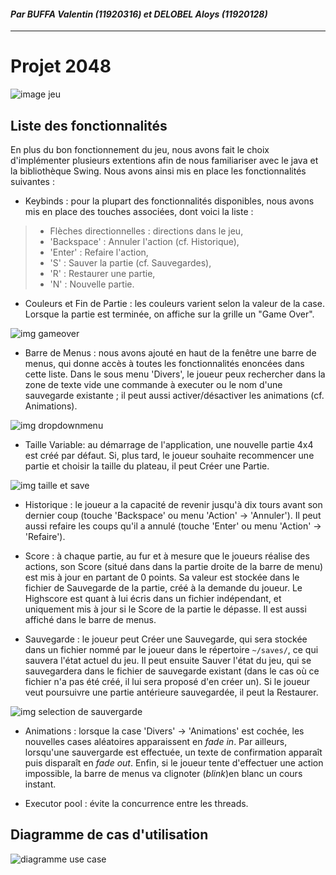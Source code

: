 #### *Par BUFFA Valentin (11920316) et DELOBEL Aloys (11920128)*
----
# Projet 2048
![image jeu](jeu.png)

## Liste des fonctionnalités

En plus du bon fonctionnement du jeu, nous avons fait le choix d'implémenter plusieurs extentions afin de nous familiariser avec le java et la bibliothèque Swing. Nous avons ainsi mis en place les fonctionnalités suivantes :

- Keybinds : pour la plupart des fonctionnalités disponibles, nous avons mis en place des touches associées, dont voici la liste :

> - Flèches directionnelles : directions dans le jeu,
> - 'Backspace' : Annuler l'action (cf. Historique),
> - 'Enter' : Refaire l'action,
> - 'S' : Sauver la partie (cf. Sauvegardes),
> - 'R' : Restaurer une partie,
> - 'N' : Nouvelle partie.

- Couleurs et Fin de Partie : les couleurs varient selon la valeur de la case. Lorsque la partie est terminée, on affiche sur la grille un "Game Over".

![img gameover](gameover.png)

- Barre de Menus : nous avons ajouté en haut de la fenêtre une barre de menus, qui donne accès à toutes les fonctionnalités enoncées dans cette liste. Dans le sous menu 'Divers', le joueur peux rechercher dans la zone de texte vide une commande à executer ou le nom d'une sauvegarde existante ; il peut aussi activer/désactiver les animations (cf. Animations).

![img dropdownmenu](dropdownmenu.png)

- Taille Variable: au démarrage de l'application, une nouvelle partie 4x4 est créé par défaut. Si, plus tard, le joueur souhaite recommencer une partie et choisir la taille du plateau, il peut Créer une Partie.

![img taille et save](tailleetsave.png)

- Historique : le joueur a la capacité de revenir jusqu'à dix tours avant son dernier coup (touche 'Backspace' ou menu 'Action' -> 'Annuler'). Il peut aussi refaire les coups qu'il a annulé (touche 'Enter' ou menu 'Action' -> 'Refaire').

- Score : à chaque partie, au fur et à mesure que le joueurs réalise des actions, son Score (situé dans dans la partie droite de la barre de menu) est mis à jour en partant de 0 points. Sa valeur est stockée dans le fichier de Sauvegarde de la partie, créé à la demande du joueur. Le Highscore est quant à lui écris dans un fichier indépendant, et uniquement mis à jour si le Score de la partie le dépasse. Il est aussi affiché dans le barre de menus.

- Sauvegarde : le joueur peut Créer une Sauvegarde, qui sera stockée dans un fichier nommé par le joueur dans le répertoire ``` ~/saves/ ```, ce qui sauvera l'état actuel du jeu. Il peut ensuite Sauver l'état du jeu, qui se sauvegardera dans le fichier de sauvegarde existant (dans le cas où ce fichier n'a pas été créé, il lui sera proposé d'en créer un). Si le joueur veut poursuivre une partie antérieure sauvegardée, il peut la Restaurer.

![img selection de sauvergarde](selectiondesauvegarde.png)

- Animations : lorsque la case 'Divers' -> 'Animations' est cochée, les nouvelles cases aléatoires apparaissent en *fade in*. Par ailleurs, lorsqu'une sauvergarde est effectuée, un texte de confirmation apparaît puis disparaît en *fade out*. Enfin, si le joueur tente d'effectuer une action impossible, la barre de menus va clignoter (*blink*)en blanc un cours instant.

- Executor pool : évite la concurrence entre les threads.

## Diagramme de cas d'utilisation
![diagramme use case](usecases.png)